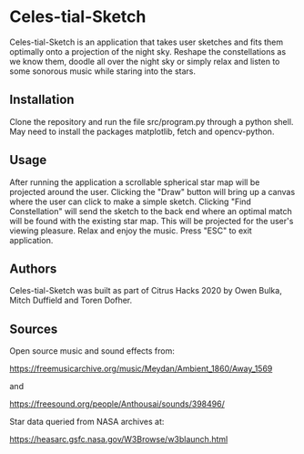 # Celes-tial-Sketch

Celes-tial-Sketch is an application that takes user sketches and fits them optimally onto a projection of the night sky. Reshape the constellations as we know them, doodle all over the night sky or simply relax and listen to some sonorous music while staring into the stars. 

## Installation

Clone the repository and run the file src/program.py through a python shell. May need to install the packages matplotlib, fetch and opencv-python.

## Usage

After running the application a scrollable spherical star map will be projected around the user. Clicking the "Draw" button will bring up a canvas where the user can click to make a simple sketch. Clicking "Find Constellation" will send the sketch to the back end where an optimal match will be found with the existing star map. This will be projected for the user's viewing pleasure. Relax and enjoy the music. Press "ESC" to exit application.

## Authors

Celes-tial-Sketch was built as part of Citrus Hacks 2020 by Owen Bulka, Mitch Duffield and Toren Dofher.

## Sources

Open source music and sound effects from:

https://freemusicarchive.org/music/Meydan/Ambient_1860/Away_1569

and

https://freesound.org/people/Anthousai/sounds/398496/

Star data queried from NASA archives at:

https://heasarc.gsfc.nasa.gov/W3Browse/w3blaunch.html
